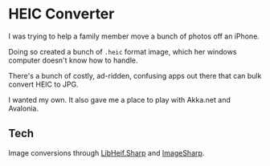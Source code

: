 # HEIC Converter

I was trying to help a family member move a bunch of photos off an iPhone.

Doing so created a bunch of `.heic` format image, which her windows
computer doesn't know how to handle.

There's a bunch of costly, ad-ridden, confusing apps out there that
can bulk convert HEIC to JPG. 

I wanted my own. It also gave me a place to play with Akka.net and Avalonia.

## Tech

Image conversions through
[LibHeif.Sharp](https://github.com/0xC0000054/libheif-sharp) and
[ImageSharp](https://github.com/SixLabors/ImageSharp).


